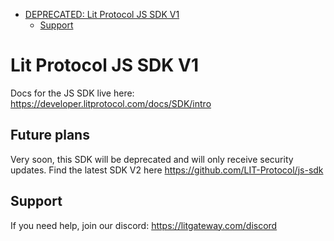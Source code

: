 <!-- START doctoc generated TOC please keep comment here to allow auto update -->
<!-- DON'T EDIT THIS SECTION, INSTEAD RE-RUN doctoc TO UPDATE -->

- [DEPRECATED: Lit Protocol JS SDK V1](#deprecated-lit-protocol-js-sdk-v1)
  - [Support](#support)

<!-- END doctoc generated TOC please keep comment here to allow auto update -->

# Lit Protocol JS SDK V1

Docs for the JS SDK live here: https://developer.litprotocol.com/docs/SDK/intro

## Future plans

Very soon, this SDK will be deprecated and will only receive security updates. Find the latest SDK V2 here https://github.com/LIT-Protocol/js-sdk

## Support

If you need help, join our discord: https://litgateway.com/discord
